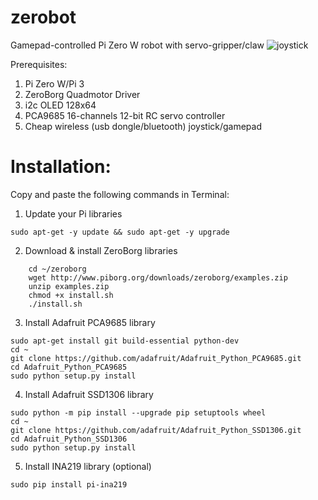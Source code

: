 # zerobot
Gamepad-controlled Pi Zero W robot with servo-gripper/claw
![joystick](https://github.com/rtxsc/zerobot/blob/master/images/2A944D83-D702-4C6A-9C70-55236CA0A1AE.jpeg)

Prerequisites:
1. Pi Zero W/Pi 3
2. ZeroBorg Quadmotor Driver
3. i2c OLED 128x64 
4. PCA9685 16-channels 12-bit RC servo controller
5. Cheap wireless (usb dongle/bluetooth) joystick/gamepad 

# Installation:

Copy and paste the following commands in Terminal:

1. Update your Pi libraries

`sudo apt-get -y update && sudo apt-get -y upgrade`

2. Download & install ZeroBorg libraries

``` mkdir ~/zeroborg
    cd ~/zeroborg
    wget http://www.piborg.org/downloads/zeroborg/examples.zip
    unzip examples.zip 
    chmod +x install.sh
    ./install.sh
```
3. Install Adafruit PCA9685 library

``` 
sudo apt-get install git build-essential python-dev
cd ~
git clone https://github.com/adafruit/Adafruit_Python_PCA9685.git
cd Adafruit_Python_PCA9685
sudo python setup.py install

```

4. Install Adafruit SSD1306 library

```
sudo python -m pip install --upgrade pip setuptools wheel
cd ~
git clone https://github.com/adafruit/Adafruit_Python_SSD1306.git
cd Adafruit_Python_SSD1306
sudo python setup.py install

```

5. Install INA219 library (optional)

```
sudo pip install pi-ina219

```

















